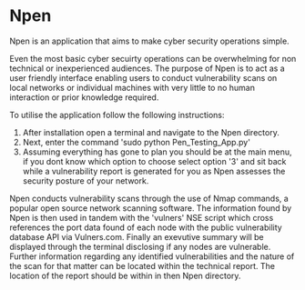 # Npen
Npen is an application that aims to make cyber security operations simple. 

Even the most basic cyber secuirty operations can be overwhelming for non technical or 
inexperienced audiences. The purpose of Npen is to act as a user friendly interface enabling
users to conduct vulnerability scans on local networks or individual machines with very little
to no human interaction or prior knowledge required. 

To utilise the application follow the following instructions:

1. After installation open a terminal and navigate to the Npen directory.
2. Next, enter the command 'sudo python Pen_Testing_App.py'
3. Assuming everything has gone to plan you should be at the main menu,
   if you dont know which option to choose select option '3' and sit back
   while a vulnerability report is generated for you as Npen assesses the
   security posture of your network.

Npen conducts vulnerability scans through the use of Nmap commands, a popular open source
network scanning software. The information found by Npen is then used in tandem with the
'vulners' NSE script which cross references the port data found of each node with the public
vulnerability database API via Vulners.com. Finally an exevutive summary will be displayed 
through the terminal disclosing if any nodes are vulnerable. Further information regarding
any identified vulnerabilities and the nature of the scan for that matter can be located 
within the technical report. The location of the report should be within in then Npen directory. 

